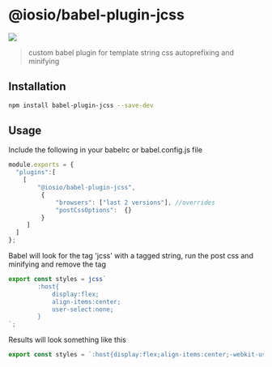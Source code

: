 # @iosio/babel-plugin-jcss

<img src="https://img.shields.io/npm/v/@iosio/babel-plugin-jcss.svg?style=flat-square"/>

> custom babel plugin for template string css autoprefixing and minifying

## Installation 

```sh
npm install babel-plugin-jcss --save-dev
```
## Usage

Include the following in your babelrc or babel.config.js file

```js
module.exports = {
  "plugins":[
    [
        "@iosio/babel-plugin-jcss",
         {
             "browsers": ["last 2 versions"], //overrides
             "postCssOptions":  {}
         }
     ]
  ]
};
```

Babel will look for the tag 'jcss' with a tagged string, run the post css and minifying and remove the tag

```js
export const styles = jcss`   
        :host{
            display:flex;
            align-items:center;
            user-select:none;
        }
`;
```

Results will look something like this

```js
export const styles = `:host{display:flex;align-items:center;-webkit-user-select:none;-moz-user-select:none;-ms-user-select:none;user-select:none}`;
```



